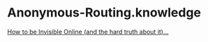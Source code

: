# Anonymous-Routing.knowledge
[How to be Invisible Online (and the hard truth about it)...](https://youtu.be/LEbAxsYRMcQ)
